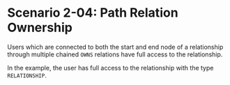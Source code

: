 # Scenario 2-04: Path Relation Ownership

Users which are connected to both the start and end node of a relationship through multiple chained `OWNS` relations
have full access to the relationship.

In the example, the user has full access to the relationship with the type `RELATIONSHIP`.

<div id="graph" class="graph-container" style="height:400px"></div>

<script>
renderGraph(document.getElementById('graph'), {
  nodes: [
    { id: 'user', ...userNode },
    { id: 'data1', ...dataNode, label: 'Data 1' },
    { id: 'data2', ...dataNode, label: 'Data 2' },
    { id: 'data3', ...dataNode, label: 'Data 3' },
    { id: 'data4', ...dataNode, label: 'Data 4' },
    { id: 'data5', ...dataNode, label: 'Data 5' },
    { id: 'data6', ...dataNode, label: 'Data 6' },
  ],
  edges: [
    { source: 'user', target: 'data1', label: 'OWNS' },
    { source: 'data1', target: 'data2', label: 'OWNS' },
    { source: 'data2', target: 'data3', label: 'OWNS' },
    { source: 'user', target: 'data4', label: 'OWNS' },
    { source: 'data4', target: 'data5', label: 'OWNS' },
    { source: 'data5', target: 'data6', label: 'OWNS' },
    { source: 'data3', target: 'data6', label: 'RELATIONSHIP' },
  ]
});
</script>
